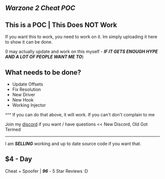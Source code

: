 ***Warzone 2 Cheat POC***
-------------------------

This is a POC | This Does NOT Work
----------------------------------

If you want this to work, you need to work on it. Im simply uploading it here to show it can be done.

(I may actually update and work on this myself - ***IF IT GETS ENOUGH HYPE AND A LOT OF PEOPLE WANT ME TO***)

**What needs to be done?**
--------------------------
- Update Offsets
- Fix Resolution
- New Driver
- New Hook
- Working Injector

^^^ If you can do that above, it will work. If you can't don't complain to me

Join my [discord](https://discord.gg/KBc8YRBwUd) if you want / have questions << New Discord, Old Got Termed

------------------------------------------------------------------------------------------------------------

I am ***SELLING*** working and up to date source code if you want that.

$4 - Day
--------
Cheat + Spoofer |
***96*** - 5 Star Reviews :D
